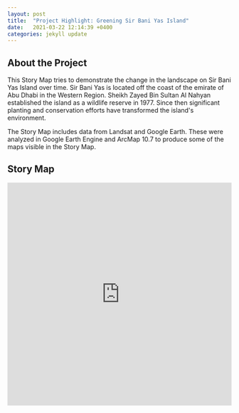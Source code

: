 ```yaml
---
layout: post
title:  "Project Highlight: Greening Sir Bani Yas Island"
date:   2021-03-22 12:14:39 +0400
categories: jekyll update
---
```

## About the Project
This Story Map tries to demonstrate the change in the landscape on Sir Bani Yas Island over time. Sir Bani Yas is located off the coast of the emirate of Abu Dhabi in the Western Region. Sheikh Zayed Bin Sultan Al Nahyan established the island as a wildlife reserve in 1977. Since then significant planting and conservation efforts have transformed the island's environment.

The Story Map includes data from Landsat and Google Earth. These were analyzed in Google Earth Engine and ArcMap 10.7 to produce some of the maps visible in the Story Map.

## Story Map
<iframe src="https://storymaps.arcgis.com/stories/c501bebf16e742a5ad31e5d29c9ad4ea" width="100%" height="500px" frameborder="0" allowfullscreen allow="geolocation"></iframe>
